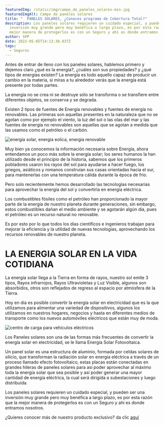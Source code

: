 ```yaml
---
featuredImg: /static/img/campo_de_paneles_solares-min.jpg
featuredImgAlt: Campo de paneles solares
title: "  PANELES SOLARES, ¿Conoces programa de Cobertura Total?"
description: Los paneles solares requieren un cuidado especial, y pueden ser una
  inversión muy grande pero muy benéfica a largo plazo, es por esta razón que la
  mejor manera de protegerlos es con un Seguro y ahí es donde entramos nosotros.
author: SPP
date: 2022-05-05T14:13:38.837Z
tags:
  - Seguros
---
```

Antes de entrar de lleno con los paneles solares, hablemos primero y dejemos claro ¿qué es la energía?, ¿cuáles son sus propiedades? y ¿qué tipos de energías existen? La energía es todo aquello capaz de producir un cambio en la materia, si miras a tu alrededor verás que la energía está presente por todas partes.

La energía no se crea ni se destruye sólo se transforma o se transfiere entre diferentes objetos, se conserva y se degrada.

Existen 2 tipos de fuentes de Energía renovables y fuentes de energía no renovables. Las primeras son aquellas presentes en la naturaleza que no se agotan como por ejemplo el viento, la luz del sol o las olas del mar y las fuentes de energía no renovables son aquellas que se agotan a medida que las usamos como el petróleo o el carbón.

![energia solar, energia eolica, energia renovable](/static/img/energia-renovable-min.jpg "Energia renovable")

Muy bien ya conocemos la información necesaria sobre Energía, ahora entendamos un poco más sobre la energía solar; los seres humanos la han utilizado desde el principio de la historia, sabemos que los primeros pobladores usaron los rayos del sol para ayudarse a hacer fuego, los griegos, asiáticos y romanos construían sus casas orientadas hacia el sur, para mantenerlas con una temperatura cálida durante la época de frio.

Pero solo recientemente hemos desarrollado las tecnologías necesarias para aprovechar la energía del sol y convertirla en energía eléctrica.

Los combustibles fósiles como el petróleo han proporcionado la mayor parte de la energía de nuestro planeta durante generaciones, sin embargo, estos combustibles dañan el medio ambiente y se agotarán algún día, pues el petróleo es un recurso natural no renovable.

Es por esto por lo que todos los días científicos e ingenieros trabajan para mejorar la eficiencia y la utilidad de nuevas tecnologías, aprovechando los recursos renovables de nuestro planeta.

# LA ENERGIA SOLAR EN LA VIDA COTIDIANA

La energía solar llega a la Tierra en forma de rayos, nuestro sol emite 3 tipos, Rayos infrarrojos, Rayos Ultravioletas y Luz Visible, algunos son absorbidos, otros son reflejados de regreso al espacio por atmósfera de la Tierra.

Hoy en día es posible convertir la energía solar en electricidad que es la que utilizamos para alimentar una variedad de dispositivos, algunos los utilizamos en nuestros hogares, negocios y hasta en diferentes medios de transporte como los nuevos automóviles eléctricos que están muy de moda.

![centro de carga para vehículos eléctricos](/static/img/centro_de_carga-min.jpg "automóvil eléctrico")

Los Paneles solares son una de las formas más frecuentes de convertir la energía solar en electricidad, se le llama Energía Solar Fotovoltaica.

Un panel solar es una estructura de aluminio, formada por celdas solares de silicio, que transforman la radiación solar en energía eléctrica a través de un proceso llamado efecto fotovoltaico, estas placas están conectadas en grandes hileras de paneles solares para así poder aprovechar al máximo toda la energía solar que sea posible y así poder generar una mayor cantidad de energía eléctrica, la cual será dirigida a subestaciones y luego distribuida.

Los paneles solares requieren un cuidado especial, y pueden ser una inversión muy grande pero muy benéfica a largo plazo, es por esta razón que la mejor manera de protegerlos es con un Seguro y ahí es donde entramos nosotros.

¿Quieres conocer más de nuestro producto exclusivo? da clic [aquí](https://www.sppseguros.com.mx/seguros/equipo-electronico/)